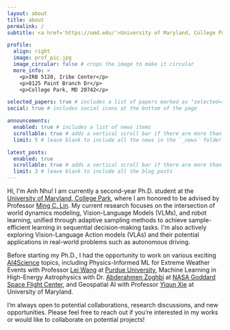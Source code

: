 ```yaml
---
layout: about
title: about
permalink: /
subtitle: <a href='https://umd.edu/'>University of Maryland, College Park</a>.

profile:
  align: right
  image: prof_pic.jpg
  image_circular: false # crops the image to make it circular
  more_info: >
    <p>IRB 5120, Iribe Center</p>
    <p>8125 Paint Branch Dr</p>
    <p>College Park, MD 20742</p>

selected_papers: true # includes a list of papers marked as "selected={true}"
social: true # includes social icons at the bottom of the page

announcements:
  enabled: true # includes a list of news items
  scrollable: true # adds a vertical scroll bar if there are more than 3 news items
  limit: 5 # leave blank to include all the news in the `_news` folder

latest_posts:
  enabled: true
  scrollable: true # adds a vertical scroll bar if there are more than 3 new posts items
  limit: 3 # leave blank to include all the blog posts
---
```


Hi, I'm Anh Nhu! I am currently a second-year Ph.D. student at the <a href='https://umd.edu/'>University of Maryland, College Park</a>, where I am honored to be advised by Professor <a href='https://www.cs.umd.edu/~lin/'>Ming C. Lin</a>. My current research focuses on the intersection of world dynamics modeling, Vision-Language Models (VLMs), and robot learning, unified through adaptive sampling methods to achieve sample-efficient learning in sequential decision-making tasks. I'm also actively exploring Vision-Language Action models (VLAs) and their potential applications in real-world problems such as autonomous driving.

Before starting my Ph.D., I had the opportunity to work on various exciting <a href='https://ai4science.caltech.edu/'>AI4Science</a> topics, including Physics-Informed ML for Extreme Weather Events with Professor <a href='https://www.leiw.org/about'>Lei Wang</a> at <a href='https://www.purdue.edu/'>Purdue University</a>, Machine Learning in High-Energy Astrophysics with Dr. <a href='https://science.gsfc.nasa.gov/sci/bio/abderahmen.zoghbi'>Abderahmen Zoghbi</a> at <a href='https://www.nasa.gov/goddard/'>NASA Goddard Space Flight Center</a>, and Geospatial AI with Professor <a href='https://geog.umd.edu/facultyprofile/xie/yiqun'>Yiqun Xie</a> at University of Maryland.

I’m always open to potential collaborations, research discussions, and new opportunities. Please feel free to reach out if you’re interested in my works or would like to collaborate on potential projects!
